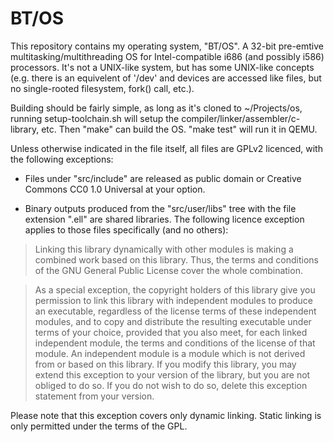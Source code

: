 BT/OS
=====

This repository contains my operating system, "BT/OS". A 32-bit pre-emtive multitasking/multithreading OS for Intel-compatible i686 (and possibly i586) processors.
It's not a UNIX-like system, but has some UNIX-like concepts (e.g. there is an equivelent of '/dev' and devices are accessed like files, but no single-rooted filesystem, fork() call, etc.).

Building should be fairly simple, as long as it's cloned to ~/Projects/os, running setup-toolchain.sh will setup the compiler/linker/assembler/c-library, etc. Then "make" can build the OS. "make test" will run it in QEMU.

Unless otherwise indicated in the file itself, all files are GPLv2 licenced, with the following exceptions:

* Files under "src/include" are released as public domain or Creative Commons CC0 1.0 Universal at your option.

* Binary outputs produced from the "src/user/libs" tree with the file extension ".ell" are shared libraries. The following licence exception applies to those files specifically (and no others):

> Linking this library dynamically with other modules is making a combined work based on this library. Thus, the terms and conditions of the GNU General Public License cover the whole combination.

> As a special exception, the copyright holders of this library give you permission to link this library with independent modules to produce an executable, regardless of the license terms of these independent modules, and to copy and distribute the resulting executable under terms of your choice, provided that you also meet, for each linked independent module, the terms and conditions of the license of that module. An independent module is a module which is not derived from or based on this library. If you modify this library, you may extend this exception to your version of the library, but you are not obliged to do so. If you do not wish to do so, delete this exception statement from your version.

Please note that this exception covers only dynamic linking. Static linking is only permitted under the terms of the GPL.
